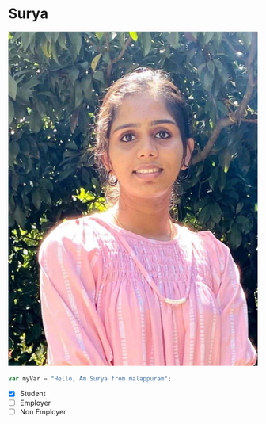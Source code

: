 # Surya
![Image of Surya](https://github.com/suryap60/skills-communicate-using-markdown/blob/main/surya.png)


``` javascript
var myVar = "Hello, Am Surya from malappuram";
```

- [x] Student
- [ ] Employer
- [ ] Non Employer
